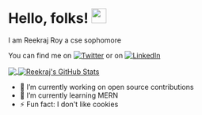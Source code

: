 <!--### Hi there 👋-->
# Hello, folks! <img src="https://raw.githubusercontent.com/MartinHeinz/MartinHeinz/master/wave.gif" width="30px">

I am Reekraj Roy a cse sophomore
<!-- Actual text -->

You can find me on [![Twitter][1.2]][1] or on [![LinkedIn][2.2]][2]

<!-- Icons -->

[1.2]: http://i.imgur.com/wWzX9uB.png (twitter icon without padding)
[2.2]: https://raw.githubusercontent.com/MartinHeinz/MartinHeinz/master/linkedin-3-16.png (LinkedIn icon without padding)

<!-- Links to your social media accounts -->

[1]: https://twitter.com/ReekrajR
[2]: https://www.linkedin.com/in/royreekraj/

<a href="https://github.com/REEKRAJROY/REEKRAJROY">
  <img align="center" src="https://github-readme-stats.vercel.app/api/top-langs/?username=REEKRAJROY&hide=java,html&title_color=ffffff&text_color=c9cacc&icon_color=2bbc8a&bg_color=1d1f21" />
</a>
<a href="https://github.com/REEKRAJROY/REEKRAJROY">
  <img align="center" src="https://github-readme-stats.vercel.app/api?username=REEKRAJROY&show_icons=true&line_height=27&count_private=true&title_color=ffffff&text_color=c9cacc&icon_color=2bbc8a&bg_color=1d1f21" alt="Reekraj's GitHub Stats" />
</a>

<!--<a href="https://github.com/REEKRAJROY/python-project-blueprint">
  <img align="center" src="https://github-readme-stats.vercel.app/api/pin/?username=REEKRAJROY&repo=python-project-blueprint&title_color=ffffff&text_color=c9cacc&icon_color=2bbc8a&bg_color=1d1f21" />
</a>-->


<!--<a href="https://github.com/REEKRAJROY/go-project-blueprint">
  <img align="center" src="https://github-readme-stats.vercel.app/api/pin/?username=REEKRAJROY&repo=go-project-blueprint&title_color=ffffff&text_color=c9cacc&icon_color=2bbc8a&bg_color=1d1f21" />
</a> -->

<!--**REEKRAJROY/REEKRAJROY** is a ✨ _special_ ✨ repository because its `README.md` (this file) appears on your GitHub profile.

Here are some ideas to get you started:-->

- 🔭 I’m currently working on open source contributions
- 🌱 I’m currently learning MERN
- ⚡ Fun fact: I don't like cookies 

<!--- 👯 I’m looking to collaborate on ...
- 🤔 I’m looking for help with ...
- 💬 Ask me about ...
- 📫 How to reach me: ...
- 😄 Pronouns: ...-->
